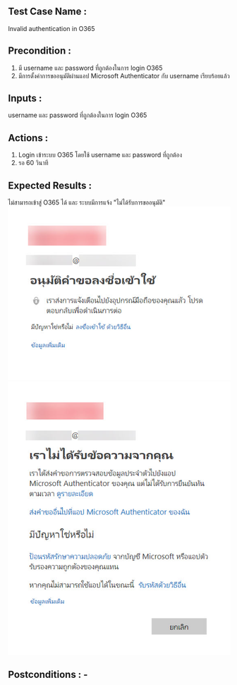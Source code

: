 ## Test Case Name : 
Invalid authentication in O365
## Precondition : 
1. มี username และ password ที่ถูกต้องในการ login O365
2. มีการตั้งค่าการขออนุมัติผ่านแอป Microsoft Authenticator กับ username เรียบร้อยแล้ว
## Inputs : 
username และ password ที่ถูกต้องในการ login O365
## Actions : 
1. Login เข้าระบบ O365 โดยใช้ username และ password ที่ถูกต้อง
2. รอ 60 วินาที
## Expected Results :
ไม่สามารถเข้าสู่ O365 ได้ และ ระบบมีการแจ้ง "ไม่ได้รับการขออนุมัติ"
![GitHub Logo](Pic/O365/WaitingLogin.jpg)
![GitHub Logo](Pic/O365/InvalidLogin.jpg)
## Postconditions : -
